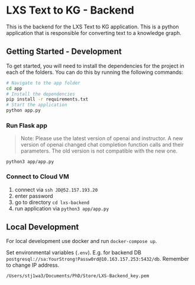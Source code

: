# LXS Text to KG - Backend

This is the backend for the LXS Text to KG application. This is a python application that is responsible for converting text to a knowledge graph.

## Getting Started - Development

To get started, you will need to install the dependencies for the project in each of the folders. You can do this by running the following commands:

```bash
# Navigate to the app folder
cd app
# Install the dependencies
pip install -r requirements.txt
# Start the application
python app.py
```

### Run Flask app

> Note: Please use the latest version of openai and instructor. A new version of openai changed chat completion function calls and their parameters. The old version is not compatible with the new one.

`python3 app/app.py`

### Connect to Cloud VM

1. connect via `ssh JD@52.157.193.20`
2. enter password
3. go to directory `cd lxs-backend`
4. run application via `python3 app/app.py`

## Local Development

For local development use docker and run `docker-compose up`.

Set environmental variables (`.env`). E.g. for backend DB `postgresql://sa:YourStrong!Passw0rd@10.163.157.253:5432/db`. Remember to change IP address.

`/Users/stj1wa3/Documents/PhD/Store/LXS-Backend_key.pem`
